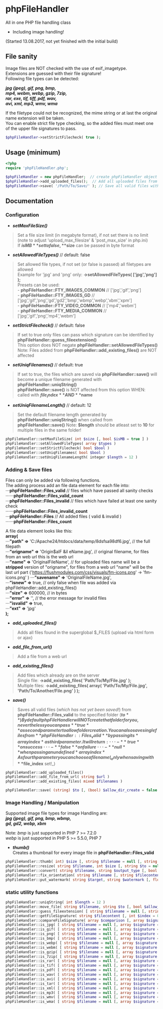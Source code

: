 # phpFileHandler

All in one PHP file handling class  
- Including image handling!

(Started 13.08.2017, not yet finished with the initial build)

## File sanity

Image files are NOT checked with the use of exif_imagetype.  
Extensions are guessed with their file signature!  
Following file types can be detected:

**_jpg (jpeg), gif, png, bmp,  
mp4, webm, webp, gzip, 7zip,  
rar, exe, tif, tiff, pdf, wav,  
avi, xml, mp3, wmv, wma_**

If the filetype could not be recognized, the mime string or at last the original name extension will be taken.  
You can enable strict file type checking, so the added files must meet one of the upper file signatures to pass.

```php
$phpFileHandler->setStrictFilecheck( true );
```

## Usage (minimum)

```php
<?php
require 'phpFileHandler.php';

$phpFileHandler = new phpFileHandler;  // create phpFileHandler object
$phpFileHandler->add_uploaded_files();  // Add all uploaded files from the $_FILES superglobal 
$phpFileHandler->save( '/Path/To/Save/' ); // Save all valid files with a new unique name (12 characters long) to the given location 

```

## Documentation

### Configuration

- **_setMaxFileSize()_**  
> Set a file size limit (in megabyte format), if not set there is no limit (note to adjust 'upload_max_filesize' & 'post_max_size' in php.ini)  
> If **$isMB** set to false, **$size** can be passed in byte format  
	
- **_setAllowedFileTypes()_**	// default: false  
> Set allowed file types, if not set (or false is passed) all filetypes are allowed  
> Example for 'jpg' and 'png' only: **->setAllowedFileTypes( ['jpg','png'] );**  
> Presets can be used:  
    - **phpFileHandler::FTY_IMAGES_COMMON** // ['jpg','gif','png']  
    - **phpFileHandler::FTY_IMAGES_GD** // ['jpg','gif','png','gd','gd2','bmp','wbmp','webp','xbm','xpm']  
    - **phpFileHandler::FTY_VIDEO_COMMON** // ['mp4','webm']  
    - **phpFileHandler::FTY_MEDIA_COMMON** // ['jpg','gif','png','mp4','webm']  
	
- **_setStrictFilecheck()_**	// default: false  
> If set to true only files can pass which signature can be identified by **phpFileHandler::guess_fileextension()**  
> This option does NOT negate **phpFileHandler::setAllowedFileTypes()**  
> Note: Files added from **phpFileHandler::add_existing_files()** are NOT affected  
	
- **_setUniqFilenames()_**	// default: true  
> If set to true, the files which are saved via **phpFileHandler::save()** will become a unique filename
> generated with **phpFileHandler::uniqString()**  
> **phpFileHandler::save()** is NOT affected from this option WHEN: called with **$file_index** AND **$name**  

- **_setUniqFilenameLength()_** // default: 12  
> Set the default filename length generated by **phpFileHandler::uniqString()** when called from **phpFileHandler::save()** 
> Note: **$length** should be atleast set to **10** for multiple files in the same folder!

```php
phpFileHandler::setMaxFileSize( int $size [, bool $isMB = true ] )
phpFileHandler::setAllowedFileTypes( array $types )
phpFileHandler::setStrictFilecheck( bool $bool )
phpFileHandler::setUniqFilenames( bool $bool )
phpFileHandler::setUniqFilenameLength( integer $length = 12 )
```

### Adding & Save files

Files can only be added via following functions.  
The adding process add an file data element for each file into:  
⋅⋅⋅**phpFileHandler::Files_valid**		// files which have passed all sanity checks  
⋅⋅⋅⋅⋅⋅**phpFileHandler::Files_valid_count**  
⋅⋅⋅**phpFileHandler::Files_invalid**	// files which have failed at least one sanity check  
⋅⋅⋅⋅⋅⋅**phpFileHandler::Files_invalid_count**  
⋅⋅⋅**phpFileHandler::Files**					// All added files ( valid & invalid )  
⋅⋅⋅⋅⋅⋅**phpFileHandler::Files_count**  

A file data element looks like this:  
**array(**  
⋅⋅⋅**"path" =>** 'C:/Apache24/htdocs/data/temp/8dsfsa98df6.jpg', // the full filepath  
⋅⋅⋅**"origname" =>** 'Origin$alF &il eName.jpg', // original filename, for files from an web url this is the web url  
⋅⋅⋅**"name" =>** 'OriginalFileName',	// for uploaded files name will be a **stripped** version of "origname", for files from a web url "name" will be the last url part ('https://flushmodules.com/css/visuals/fm-icons.png' -> 'fm-icons.png' )
⋅⋅⋅**"savename" =>** 'OriginalFileName.jpg',  
⋅⋅⋅**"isnew" =>** true, // only false when file was added via phpFileHandler::add_existing_files()  
⋅⋅⋅**"size" =>** 600000, // in bytes  
⋅⋅⋅**"error" =>** '', // the error message for invalid files  
⋅⋅⋅**"isvalid" =>** true,  
⋅⋅⋅**"ext" =>** 'jpg'  
**);**

- **_add_uploaded_files()_**  
> Adds all files found in the superglobal $_FILES (upload via html form or ajax)  
	
- **_add_file_from_url()_**  
> Add a file from a web url  

- **_add_existing_files()_**  
> Add files which already are on the server  
> Single file:		**->add_existing_files( 'Path/To/My/File.jpg' );**  
> Multiple files:	**->add_existing_files( array( 'Path/To/My/File.jpg', 'Path/To/Another/File.png' ) );**  
  
- **_save()_**  
> Saves all valid files (_which has not yet been saved!_) from **phpFileHandler::Files_valid** to the specified folder (**$to**)  
> By default phpFileHandler will NOT create that folder for you, nevertheless you can pass **true** as second parameter to allow folder creation.  
> You can also save single files from **phpFileHandler::Files_valid** by passing its *array index* as third parameter.  
> It will return:  
> ⋅⋅⋅- **true** on success 
> ⋅⋅⋅- **false** on failure 
> ⋅⋅⋅- **null** when passing an undefined *array index* 
> As fourth parameter you can choose a filename (_only when saving with **$file_index** set!_)
  

```php
phpFileHandler::add_uploaded_files()
phpFileHandler::add_file_from_url( string $url )
phpFileHandler::add_existing_files( mixed $filenames )

phpFileHandler::save( (string) $to [, (bool) $allow_dir_create = false [, (int) $file_index = null [, (string) $name = null ]]] )
```

### Image Handling / Manipulation

Supported image file types for image Handling are:  
**_jpg (jpeg), gif, png, bmp, wbmp,  
gd, gd2, webp, xbm_**

Note: *bmp* is just supported in PHP 7 >= 7.2.0  
      *webp* is just supported in PHP 5 >= 5.5.0, PHP 7

- **_thumb()_**  
	Creates a thumbnail for every image file in **phpFileHandler::Files_valid**  
  

```php
phpFileHandler::thumb( int) $size [, string $filename = null [, string $type = '' [, string $prefix = '_thumb' ]]] )
phpFileHandler::resize( string $filename, int $size [, string $to = null [, string $prefix = '' ]] )
phpFileHandler::convert( string $filename, string $output_type [, bool $keepOriginal = false ] )
phpFileHandler::fix_orientation( string $filename [, string $filecontent = null ] )
phpFileHandler::put_watermark( string $target, string $watermark [, float $opacity = 0.5 [, string $position = 'center' [, int $offsetX = 0 [, int $offsetY = 0 ]]]] )
```

### static utility functions

```php
phpFileHandler::uniqString( int $length = 12 )
phpFileHandler::move_file( string $filename, string $to [, bool $allow_dir_create = false [, bool $copy = false [, bool $allow_override = false ]]] )
phpFileHandler::guess_fileextension( [ string $filename = null [, string $filecontent = null ]] )
phpFileHandler::getFileSignature( string $filecontent [, int $index = 0 [, int $count = 4 ]] )
phpFileHandler::compareFileSignature( array $comparison [, array $signature = null [, string $filename = null [, int $index = 0 ]]] )
phpFileHandler::is_jpg( [ string $filename = null [, array $signature = null ]] )
phpFileHandler::is_gif( [ string $filename = null [, array $signature = null ]] )
phpFileHandler::is_png( [ string $filename = null [, array $signature = null ]] )
phpFileHandler::is_bmp( [ string $filename = null [, array $signature = null ]] )
phpFileHandler::is_webp( [ string $filename = null [, array $signature = null ]] )
phpFileHandler::is_webm( [ string $filename = null [, array $signature = null ]] )
phpFileHandler::is_gzip( [ string $filename = null [, array $signature = null ]] )
phpFileHandler::is_7zip( [ string $filename = null [, array $signature = null ]] )
phpFileHandler::is_rar( [ string $filename = null [, array $signature = null ]] )
phpFileHandler::is_tif( [ string $filename = null [, array $signature = null ]] )
phpFileHandler::is_pdf( [ string $filename = null [, array $signature = null ]] )
phpFileHandler::is_wav( [ string $filename = null [, array $signature = null ]] )
phpFileHandler::is_avi( [ string $filename = null [, array $signature = null ]] )
phpFileHandler::is_tar( [ string $filename = null [, array $signature = null ]] )
phpFileHandler::is_xml( [ string $filename = null [, array $signature = null ]] )
phpFileHandler::is_mp3( [ string $filename = null [, array $signature = null ]] )
phpFileHandler::is_wmv( [ string $filename = null [, array $signature = null ]] )
phpFileHandler::is_wma( [ string $filename = null [, array $signature = null ]] )
```
